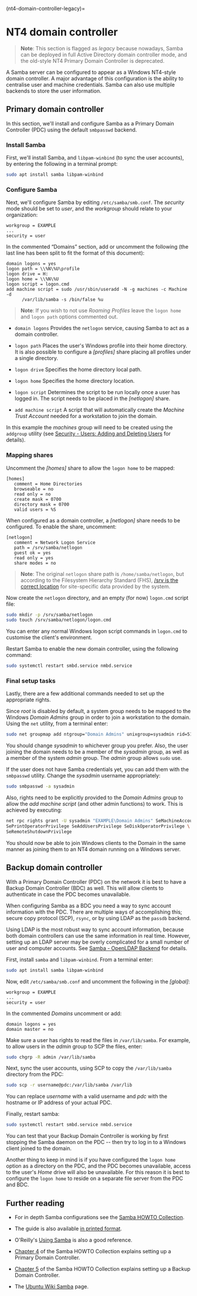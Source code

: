 (nt4-domain-controller-legacy)=
# NT4 domain controller

> **Note**:
> This section is flagged as *legacy* because nowadays, Samba can be deployed in full Active Directory domain controller mode, and the old-style NT4 Primary Domain Controller is deprecated.

A Samba server can be configured to appear as a Windows NT4-style domain controller. A major advantage of this configuration is the ability to centralise user and machine credentials. Samba can also use multiple backends to store the user information.

## Primary domain controller

In this section, we'll install and configure Samba as a Primary Domain Controller (PDC) using the default `smbpasswd` backend.

### Install Samba

First, we'll install Samba, and `libpam-winbind` (to sync the user accounts), by entering the following in a terminal prompt:

```bash
sudo apt install samba libpam-winbind
```

### Configure Samba

Next, we'll configure Samba by editing `/etc/samba/smb.conf`. The *security* mode should be set to *user*, and the *workgroup* should relate to your organization:

```text 
workgroup = EXAMPLE
...
security = user
```

In the commented “Domains” section, add or uncomment the following (the last line has been split to fit the format of this document):

```text 
domain logons = yes
logon path = \\%N\%U\profile
logon drive = H:
logon home = \\%N\%U
logon script = logon.cmd
add machine script = sudo /usr/sbin/useradd -N -g machines -c Machine -d
      /var/lib/samba -s /bin/false %u
```

> **Note**:
> If you wish to not use *Roaming Profiles* leave the `logon home` and `logon path` options commented out.

- `domain logons`
Provides the `netlogon` service, causing Samba to act as a domain controller.

- `logon path`
Places the user's Windows profile into their home directory. It is also possible to configure a *\[profiles\]* share placing all profiles under a single directory.

- `logon drive`
Specifies the home directory local path.

- `logon home` 
Specifies the home directory location.

- `logon script`
Determines the script to be run locally once a user has logged in. The script needs to be placed in the *\[netlogon\]* share.

- `add machine script`
A script that will automatically create the *Machine Trust Account* needed for a workstation to join the domain.
    
In this example the *machines* group will need to be created using the `addgroup` utility (see [Security - Users: Adding and Deleting Users](user-management.md) for details).

### Mapping shares

Uncomment the *\[homes\]* share to allow the `logon home` to be mapped:

```text
[homes]
   comment = Home Directories
   browseable = no
   read only = no
   create mask = 0700
   directory mask = 0700
   valid users = %S
```

When configured as a domain controller, a *\[netlogon\]* share needs to be configured. To enable the share, uncomment:

```text
[netlogon]
   comment = Network Logon Service
   path = /srv/samba/netlogon
   guest ok = yes
   read only = yes
   share modes = no
```

> **Note**:
> The original `netlogon` share path is `/home/samba/netlogon`, but according to the Filesystem Hierarchy Standard (FHS), [/srv is the correct location](http://www.pathname.com/fhs/pub/fhs-2.3.html#SRVDATAFORSERVICESPROVIDEDBYSYSTEM) for site-specific data provided by the system.

Now create the `netlogon` directory, and an empty (for now) `logon.cmd` script file:

```bash
sudo mkdir -p /srv/samba/netlogon
sudo touch /srv/samba/netlogon/logon.cmd
```

You can enter any normal Windows logon script commands in `logon.cmd` to customise the client's environment.

Restart Samba to enable the new domain controller, using the following command:

```bash
sudo systemctl restart smbd.service nmbd.service
```

### Final setup tasks
 
Lastly, there are a few additional commands needed to set up the appropriate rights.

Since *root* is disabled by default, a system group needs to be mapped to the Windows *Domain Admins* group in order to join a workstation to the domain. Using the `net` utility, from a terminal enter:

```bash
sudo net groupmap add ntgroup="Domain Admins" unixgroup=sysadmin rid=512 type=d
```

You should change *sysadmin* to whichever group you prefer. Also, the user joining the domain needs to be a member of the *sysadmin* group, as well as a member of the system *admin* group. The *admin* group allows `sudo` use.

If the user does not have Samba credentials yet, you can add them with the `smbpasswd` utility. Change the *sysadmin* username appropriately:

```bash
sudo smbpasswd -a sysadmin
```

Also, rights need to be explicitly provided to the *Domain Admins* group to allow the *add machine script* (and other admin functions) to work. This is achieved by executing:

```bash
net rpc rights grant -U sysadmin "EXAMPLE\Domain Admins" SeMachineAccountPrivilege \
SePrintOperatorPrivilege SeAddUsersPrivilege SeDiskOperatorPrivilege \
SeRemoteShutdownPrivilege
```

You should now be able to join Windows clients to the Domain in the same manner as joining them to an NT4 domain running on a Windows server.

## Backup domain controller

With a Primary Domain Controller (PDC) on the network it is best to have a Backup Domain Controller (BDC) as well. This will allow clients to authenticate in case the PDC becomes unavailable.

When configuring Samba as a BDC you need a way to sync account information with the PDC. There are multiple ways of accomplishing this; secure copy protocol (SCP), `rsync`, or by using LDAP as the `passdb` backend.

Using LDAP is the most robust way to sync account information, because both domain controllers can use the same information in real time. However, setting up an LDAP server may be overly complicated for a small number of user and computer accounts. See [Samba - OpenLDAP Backend](openldap-backend-legacy.md) for details.

First, install `samba` and `libpam-winbind`. From a terminal enter:

```bash
sudo apt install samba libpam-winbind
```

Now, edit `/etc/samba/smb.conf` and uncomment the following in the *\[global\]*:

```text 
workgroup = EXAMPLE
...
security = user
```

In the commented *Domains* uncomment or add:

```text 
domain logons = yes
domain master = no
```

Make sure a user has rights to read the files in `/var/lib/samba`. For example, to allow users in the *admin* group to SCP the files, enter:

```bash
sudo chgrp -R admin /var/lib/samba
```

Next, sync the user accounts, using SCP to copy the `/var/lib/samba` directory from the PDC:

```bash
sudo scp -r username@pdc:/var/lib/samba /var/lib
```

You can replace *username* with a valid username and *pdc* with the hostname or IP address of your actual PDC.

Finally, restart samba:

```bash
sudo systemctl restart smbd.service nmbd.service
```

You can test that your Backup Domain Controller is working by first stopping the Samba daemon on the PDC -- then try to log in to a Windows client joined to the domain.

Another thing to keep in mind is if you have configured the `logon home` option as a directory on the PDC, and the PDC becomes unavailable, access to the user's *Home* drive will also be unavailable. For this reason it is best to configure the `logon home` to reside on a separate file server from the PDC and BDC.

## Further reading

  - For in depth Samba configurations see the [Samba HOWTO Collection](https://www.samba.org/samba/docs/old/Samba3-HOWTO/).

  - The guide is also available [in printed format](http://www.amazon.com/exec/obidos/tg/detail/-/0131882228).

  - O'Reilly's [Using Samba](http://www.oreilly.com/catalog/9780596007690/) is also a good reference.

  - [Chapter 4](https://www.samba.org/samba/docs/old/Samba3-HOWTO/samba-pdc.html) of the Samba HOWTO Collection explains setting up a Primary Domain Controller.

  - [Chapter 5](https://www.samba.org/samba/docs/old/Samba3-HOWTO/samba-bdc.html) of the Samba HOWTO Collection explains setting up a Backup Domain Controller.

  - The [Ubuntu Wiki Samba](https://help.ubuntu.com/community/Samba) page.
